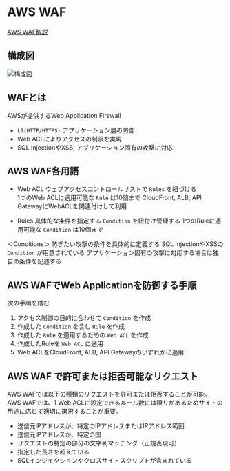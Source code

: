 # AWS WAF

[AWS WAF解説](https://www.wafcharm.com/jp/blog/aws-waf-basic-structure/)

## 構成図

![構成図](https://i.gyazo.com/369da6037459ed60e58925b875a18908.png)

## WAFとは

AWSが提供するWeb Application Firewall

- `L7(HTTP/HTTPS)` アプリケーション層の防御  
- Web ACLによりアクセスの制限を実現  
- SQL InjectionやXSS, アプリケーション固有の攻撃に対応

## AWS WAF各用語

- Web ACL
ウェブアクセスコントロールリストで `Rules` を紐づける  
1つのWeb ACLに適用可能な `Rule` は10個まで
CloudFront, ALB, API GatewayにWebACLを関連付けして利用

- Rules
具体的な条件を指定する `Condition` を紐付け管理する
1つのRuleに適用可能な `Condition` は10個まで

＜Conditions＞
防ぎたい攻撃の条件を具体的に定義する
SQL InjectionやXSSの `Condition` が用意されている
アプリケーション固有の攻撃に対応する場合は独自の条件を記述する

## AWS WAFでWeb Applicationを防御する手順

次の手順を踏む

1. アクセス制御の目的に合わせて `Condition` を作成
2. 作成した `Condition` を含む `Rule` を作成
3. 作成した `Rule` を適用するための `Web ACL` を作成
4. 作成したRuleを `Web ACL` に適用
5. Web ACLをCloudFront, ALB, API Gatewayのいずれかに適用

## AWS WAF で許可または拒否可能なリクエスト

AWS WAFでは以下の種類のリクエストを許可または拒否することが可能。
AWS WAFでは、1 Web ACLに設定できるルール数には限りがあるためサイトの用途に応じて適切に選択することが重要。

- 送信元IPアドレスが、特定のIPアドレスまたはIPアドレス範囲
- 送信元IPアドレスが、特定の国
- リクエストの特定の部分の文字列マッチング（正規表現可）
- 指定した長さを超えている
- SQLインジェクションやクロスサイトスクリプトが含まれている
